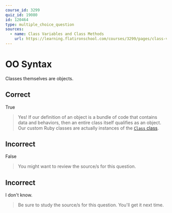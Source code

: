 ```yaml
---
course_id: 3299
quiz_id: 19080
id: 120464
type: multiple_choice_question
sources:
  - name: Class Variables and Class Methods
    url: https://learning.flatironschool.com/courses/3299/pages/class-variables-and-class-methods
---
```


# OO Syntax

Classes themselves are objects.

## Correct

True

> Yes! If our definition of an object is a bundle of code that contains data and
> behaviors, then an entire class itself qualifies as an object. Our custom Ruby
> classes are actually instances of the
> [`Class` class](https://ruby-doc.org/core-2.5.3/Class.html).

## Incorrect

False

> You might want to review the source/s for this question.

## Incorrect

I don't know.

> Be sure to study the source/s for this question. You'll get it next time.
